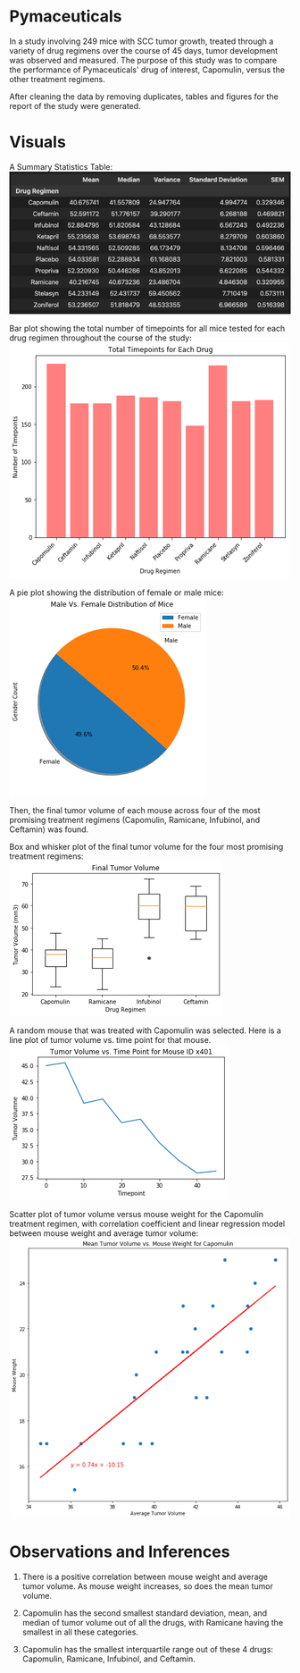 # Pymaceuticals

In a study involving 249 mice with SCC tumor growth, treated through a variety of drug regimens over the course of 45 days, tumor development was observed and measured. The purpose of this study was to compare the performance of Pymaceuticals' drug of interest, Capomulin, versus the other treatment regimens. 

After cleaning the data by removing duplicates, tables and figures for the report of the study were generated. 


# Visuals
A Summary Statistics Table:<br>
![Summary Statistics](images/summary-stats.png "Summary Statistics")<br>

Bar plot showing the total number of timepoints for all mice tested for each drug regimen throughout the course of the study:<br>
![Timepoints Bar Plot](images/bar-plot.png "Timepoints Bar Plot")<br>

A pie plot showing the distribution of female or male mice:<br>
![Male vs Female Pie](images/pie-plot.png "Male vs Female Pie")<br>

Then, the final tumor volume of each mouse across four of the most promising treatment regimens (Capomulin, Ramicane, Infubinol, and Ceftamin) was found.

Box and whisker plot of the final tumor volume for the four most promising treatment regimens:<br>
![Final Tumor Volume Box Plot](images/box-and-whisker.png "Final Tumor Volume Box Plot")<br>

A random mouse that was treated with Capomulin was selected. 
Here is a line plot of tumor volume vs. time point for that mouse.<br>
![Random Mouse Tumor Volume Plot](images/random-mouse-tumor-vol.png "Random Mouse Tumor Volume Plot")<br>

Scatter plot of tumor volume versus mouse weight for the Capomulin treatment regimen, with correlation coefficient and linear regression model between mouse weight and average tumor volume:<br>
![Tumor Volume vs. Mouse Weight](images/tumor-vol-vs-mouse-weight.png "Tumor Volume vs. Mouse Weight")<br>

# Observations and Inferences

1. There is a positive correlation between mouse weight and average tumor volume. As mouse weight increases, so does the mean tumor volume. 

2. Capomulin has the second smallest standard deviation, mean, and median of tumor volume out of all the drugs, with Ramicane having the smallest in all these categories. 

2. Capomulin has the smallest interquartile range out of these 4 drugs: Capomulin, Ramicane, Infubinol, and Ceftamin.
